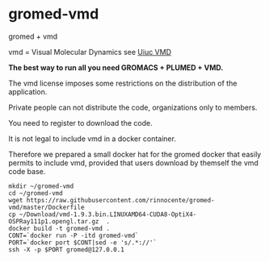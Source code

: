 # gromed-vmd
gromed + vmd

vmd = Visual Molecular Dynamics see [Uiuc VMD](http://www.ks.uiuc.edu/Research/vmd/)

**The best way to run all you need GROMACS + PLUMED + VMD.**

The vmd license imposes some restrictions on the distribution of the application.

Private people can not distribute the code, organizations only to members. 

You need to register to download the code.

It is not legal to include vmd in a docker container.

Therefore we prepared a small docker hat for the gromed docker
that easily permits to include vmd, provided that users download by
themself the vmd code base.

```
mkdir ~/gromed-vmd
cd ~/gromed-vmd
wget https://raw.githubusercontent.com/rinnocente/gromed-vmd/master/Dockerfile
cp ~/Download/vmd-1.9.3.bin.LINUXAMD64-CUDA8-OptiX4-OSPRay111p1.opengl.tar.gz  .
docker build -t gromed-vmd .
CONT=`docker run -P -itd gromed-vmd`
PORT=`docker port $CONT|sed -e 's/.*://'`
ssh -X -p $PORT gromed@127.0.0.1
```
